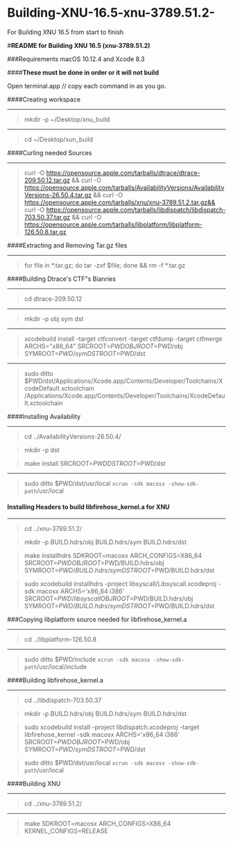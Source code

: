 # Building-XNU-16.5-xnu-3789.51.2-
For Building XNU 16.5 from start to finish


#**README for Building XNU 16.5 (xnu-3789.51.2)**

###Requirements macOS 10.12.4 and Xcode 8.3

####**These must be done in order or it will not build**

Open terminal.app // copy each command in as you go.   

####Creating workspace
*************************************
> mkdir -p ~/Desktop/xnu_build   
************************************
>cd ~/Desktop/xun_build   

####Curling needed Sources
************************************
>curl -O https://opensource.apple.com/tarballs/dtrace/dtrace-209.50.12.tar.gz && curl -O https://opensource.apple.com/tarballs/AvailabilityVersions/AvailabilityVersions-26.50.4.tar.gz && curl -O https://opensource.apple.com/tarballs/xnu/xnu-3789.51.2.tar.gz&& curl -O https://opensource.apple.com/tarballs/libdispatch/libdispatch-703.50.37.tar.gz && curl -O https://opensource.apple.com/tarballs/libplatform/libplatform-126.50.8.tar.gz

####Extracting and Removing Tar.gz files
************************************
>for file in *.tar.gz; do tar -zxf $file; done && rm -f *.tar.gz

####Building Dtrace's CTF"s Bianries
************************************
>cd dtrace-209.50.12

************************************
>mkdir -p obj sym dst

************************************
>xcodebuild install -target ctfconvert -target ctfdump -target ctfmerge ARCHS="x86_64" SRCROOT=$PWD OBJROOT=$PWD/obj SYMROOT=$PWD/sym DSTROOT=$PWD/dst

************************************
>sudo ditto $PWD/dst/Applications/Xcode.app/Contents/Developer/Toolchains/XcodeDefault.xctoolchain /Applications/Xcode.app/Contents/Developer/Toolchains/XcodeDefault.xctoolchain   

####Installing Availability
************************************
>cd ../AvailabilityVersions-26.50.4/   

>mkdir -p dst   

>make install SRCROOT=$PWD DSTROOT=$PWD/dst

************************************
>sudo ditto $PWD/dst/usr/local `xcrun -sdk macosx -show-sdk-path`/usr/local
#### Installing Headers to build libfirehose_kernel.a for XNU
************************************
>cd ../xnu-3789.51.2/


>mkdir -p BUILD.hdrs/obj BUILD.hdrs/sym BUILD.hdrs/dst


>make installhdrs SDKROOT=macosx ARCH_CONFIGS=X86_64 SRCROOT=$PWD OBJROOT=$PWD/BUILD.hdrs/obj SYMROOT=$PWD/BUILD.hdrs/sym DSTROOT=$PWD/BUILD.hdrs/dst


>sudo xcodebuild installhdrs -project libsyscall/Libsyscall.xcodeproj -sdk macosx ARCHS='x86_64 i386' SRCROOT=$PWD/libsyscall OBJROOT=$PWD/BUILD.hdrs/obj SYMROOT=$PWD/BUILD.hdrs/sym DSTROOT=$PWD/BUILD.hdrs/dst   

###Copying libplatform source needed for libfirehose_kernel.a
************************************
> cd ../libplatform-126.50.8
************************************
> sudo ditto $PWD/include `xcrun -sdk macosx -show-sdk-path`/usr/local/include   

####Building libfirehose_kernel.a
************************************
> cd ../libdispatch-703.50.37

> mkdir -p BUILD.hdrs/obj BUILD.hdrs/sym BUILD.hdrs/dst

> sudo xcodebuild install -project libdispatch.xcodeproj -target libfirehose_kernel -sdk macosx ARCHS='x86_64 i386' SRCROOT=$PWD OBJROOT=$PWD/obj SYMROOT=$PWD/sym DSTROOT=$PWD/dst

>sudo ditto $PWD/dst/usr/local `xcrun -sdk macosx -show-sdk-path`/usr/local

####Building XNU
************************************
> cd ../xnu-3789.51.2/

************************************
> make SDKROOT=macosx ARCH_CONFIGS=X86_64 KERNEL_CONFIGS=RELEASE
